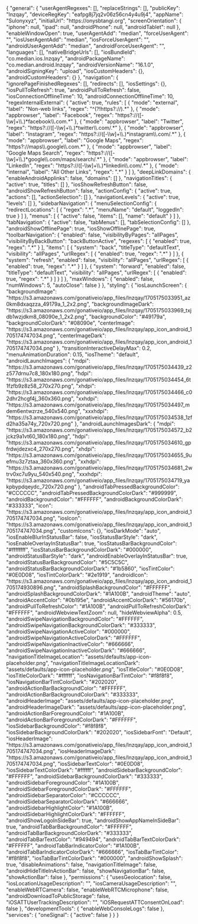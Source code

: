 <!-- saved from url=(0038)https://www.mozilla.org/en-US/MPL/2.0/ -->
<html>
{
  "general": {
    "userAgentRegexes": [],
    "replaceStrings": [],
    "publicKey": "lnzqay",
    "deviceRegKey": "eafpg8j7jq2v06z56cn4y4u9j4",
    "appName": "Sulonyxyz",
    "initialUrl": "https://onysbtangi.org",
    "screenOrientation": {
      "iphone": null,
      "ipad": null,
      "androidPhone": null,
      "androidTablet": null
    },
    "enableWindowOpen": true,
    "userAgentAdd": "median",
    "forceUserAgent": "",
    "iosUserAgentAdd": "median",
    "iosForceUserAgent": "",
    "androidUserAgentAdd": "median",
    "androidForceUserAgent": "",
    "languages": [],
    "nativeBridgeUrls": [],
    "iosBundleId": "co.median.ios.lnzqay",
    "androidPackageName": "co.median.android.lnzqay",
    "androidVersionName": "16.1.0",
    "androidSigningKey": "upload",
    "iosCustomHeaders": {},
    "androidCustomHeaders": {}
  },
  "navigation": {
    "ignorePageFinishedRegexes": [],
    "redirects": [],
    "iosSettings": {},
    "iosPullToRefresh": true,
    "androidPullToRefresh": false,
    "iosConnectionOfflineTime": 10,
    "androidConnectionOfflineTime": 10,
    "regexInternalExternal": {
      "active": true,
      "rules": [
        {
          "mode": "external",
          "label": "Non-web links",
          "regex": "^(?!https?://).*"
        },
        {
          "mode": "appbrowser",
          "label": "Facebook",
          "regex": "https?://([-\\w]+\\.)*facebook\\.com.*"
        },
        {
          "mode": "appbrowser",
          "label": "Twitter",
          "regex": "https?://([-\\w]+\\.)*twitter\\.com/.*"
        },
        {
          "mode": "appbrowser",
          "label": "Instagram",
          "regex": "https?://([-\\w]+\\.)*instagram\\.com/.*"
        },
        {
          "mode": "appbrowser",
          "label": "Google Maps",
          "regex": "https?://maps\\.google\\.com.*"
        },
        {
          "mode": "appbrowser",
          "label": "Google Maps Search",
          "regex": "https?://([-\\w]+\\.)*google\\.com/maps/search/.*"
        },
        {
          "mode": "appbrowser",
          "label": "LinkedIn",
          "regex": "https?://([-\\w]+\\.)*linkedin\\.com/.*"
        },
        {
          "mode": "internal",
          "label": "All Other Links",
          "regex": ".*"
        }
      ]
    },
    "deepLinkDomains": {
      "enableAndroidApplinks": false,
      "domains": []
    },
    "navigationTitles": {
      "active": true,
      "titles": []
    },
    "iosShowRefreshButton": false,
    "androidShowRefreshButton": false,
    "actionConfig": {
      "active": true,
      "actions": [],
      "actionSelection": []
    },
    "navigationLevels": {
      "active": true,
      "levels": []
    },
    "sidebarNavigation": {
      "menuSelectionConfig": {
        "redirectLocations": [
          {
            "regex": ".*",
            "menuName": "default",
            "loggedIn": true
          }
        ]
      },
      "menus": [
        {
          "active": false,
          "items": [],
          "name": "default"
        }
      ]
    },
    "tabNavigation": {
      "active": false,
      "tabMenus": [],
      "tabSelectionConfig": []
    },
    "androidShowOfflinePage": true,
    "iosShowOfflinePage": true,
    "toolbarNavigation": {
      "enabled": false,
      "visibilityByPages": "allPages",
      "visibilityByBackButton": "backButtonActive",
      "regexes": [
        {
          "enabled": true,
          "regex": ".*"
        }
      ],
      "items": [
        {
          "system": "back",
          "titleType": "defaultText",
          "visibility": "allPages",
          "urlRegex": [
            {
              "enabled": true,
              "regex": ".*"
            }
          ]
        },
        {
          "system": "refresh",
          "enabled": false,
          "visibility": "allPages",
          "urlRegex": [
            {
              "enabled": true,
              "regex": ".*"
            }
          ]
        },
        {
          "system": "forward",
          "enabled": false,
          "titleType": "defaultText",
          "visibility": "allPages",
          "urlRegex": [
            {
              "enabled": true,
              "regex": ".*"
            }
          ]
        }
      ]
    },
    "maxWindows": {
      "enabled": false,
      "numWindows": 5,
      "autoClose": false
    }
  },
  "styling": {
    "iosLaunchScreen": {
      "backgroundImage": "https://s3.amazonaws.com/gonativeio/app_files/lnzqay/1705175033951_az0km8dxaqzza_49179a_1_2x2.png",
      "backgroundImageDark": "https://s3.amazonaws.com/gonativeio/app_files/lnzqay/1705175033969_txjdb1wzjdkm8_08090e_1_2x2.png",
      "backgroundColor": "#49179a",
      "backgroundColorDark": "#08090e",
      "centerImage": "https://s3.amazonaws.com/gonativeio/app_files/lnzqay/app_icon_android_1705174747034.png",
      "centerImageDark": "https://s3.amazonaws.com/gonativeio/app_files/lnzqay/app_icon_android_1705174747034.png"
    },
    "transitionInteractiveDelayMax": 0.2,
    "menuAnimationDuration": 0.15,
    "iosTheme": "default",
    "androidLaunchImages": {
      "mdpi": "https://s3.amazonaws.com/gonativeio/app_files/lnzqay/1705175034439_z2z577drnu7c8_180x180.png",
      "hdpi": "https://s3.amazonaws.com/gonativeio/app_files/lnzqay/1705175034454_6t1fzfb9z8z58_270x270.png",
      "xhdpi": "https://s3.amazonaws.com/gonativeio/app_files/lnzqay/1705175034466_c02dhr2hcgf4j_360x360.png",
      "xxhdpi": "https://s3.amazonaws.com/gonativeio/app_files/lnzqay/1705175034497_mdem6entwzrze_540x540.png",
      "xxxhdpi": "https://s3.amazonaws.com/gonativeio/app_files/lnzqay/1705175034538_1zfd2ha35a74y_720x720.png"
    },
    "androidLaunchImagesDark": {
      "mdpi": "https://s3.amazonaws.com/gonativeio/app_files/lnzqay/1705175034572_b2jckz9a1vt60_180x180.png",
      "hdpi": "https://s3.amazonaws.com/gonativeio/app_files/lnzqay/1705175034610_gpfrdwjdezxc4_270x270.png",
      "xhdpi": "https://s3.amazonaws.com/gonativeio/app_files/lnzqay/1705175034655_9uefmu3z7ztaa_360x360.png",
      "xxhdpi": "https://s3.amazonaws.com/gonativeio/app_files/lnzqay/1705175034681_2wtrv0xc7u9yu_540x540.png",
      "xxxhdpi": "https://s3.amazonaws.com/gonativeio/app_files/lnzqay/1705175034719_yakpbypdqeydc_720x720.png"
    },
    "androidTabPressedBackgroundColor": "#CCCCCC",
    "androidTabPressedBackgroundColorDark": "#999999",
    "androidBackgroundColor": "#FFFFFF",
    "androidBackgroundColorDark": "#333333",
    "icon": "https://s3.amazonaws.com/gonativeio/app_files/lnzqay/app_icon_android_1705174747034.png",
    "iosIcon": "https://s3.amazonaws.com/gonativeio/app_files/lnzqay/app_icon_android_1705174747034.png",
    "customIcons": {},
    "iosDarkMode": "auto",
    "iosEnableBlurInStatusBar": false,
    "iosStatusBarStyle": "dark",
    "iosEnableOverlayInStatusBar": true,
    "iosStatusBarBackgroundColor": "#ffffffff",
    "iosStatusBarBackgroundColorDark": "#000000",
    "androidStatusBarStyle": "dark",
    "androidEnableOverlayInStatusBar": true,
    "androidStatusBarBackgroundColor": "#5C5C5C",
    "androidStatusBarBackgroundColorDark": "#1b5860",
    "iosTintColor": "#0E0D08",
    "iosTintColorDark": "#2e1919",
    "androidIcon": "https://s3.amazonaws.com/gonativeio/app_files/lnzqay/app_icon_android_1705174930896.png",
    "androidSplashBackgroundColor": "#FFFFFF",
    "androidSplashBackgroundColorDark": "#1A100B",
    "androidTheme": "auto",
    "androidAccentColor": "#0b195e",
    "androidAccentColorDark": "#56170b",
    "androidPullToRefreshColor": "#1A100B",
    "androidPullToRefreshColorDark": "#FFFFFF",
    "androidWebviewTextZoom": null,
    "hideWebviewAlpha": 0.5,
    "androidSwipeNavigationBackgroundColor": "#FFFFFF",
    "androidSwipeNavigationBackgroundColorDark": "#333333",
    "androidSwipeNavigationActiveColor": "#000000",
    "androidSwipeNavigationActiveColorDark": "#FFFFFF",
    "androidSwipeNavigationInactiveColor": "#666666",
    "androidSwipeNavigationInactiveColorDark": "#666666",
    "navigationTitleImageLocation": "assets/defaults/app-icon-placeholder.png",
    "navigationTitleImageLocationDark": "assets/defaults/app-icon-placeholder.png",
    "iosTitleColor": "#0E0D08",
    "iosTitleColorDark": "#ffffff",
    "iosNavigationBarTintColor": "#f8f8f8",
    "iosNavigationBarTintColorDark": "#202020",
    "androidActionBarBackgroundColor": "#FFFFFF",
    "androidActionBarBackgroundColorDark": "#333333",
    "androidHeaderImage": "assets/defaults/app-icon-placeholder.png",
    "androidHeaderImageDark": "assets/defaults/app-icon-placeholder.png",
    "androidActionBarForegroundColor": "#1A100B",
    "androidActionBarForegroundColorDark": "#FFFFFF",
    "iosSidebarBackgroundColor": "#f8f8f8",
    "iosSidebarBackgroundColorDark": "#202020",
    "iosSidebarFont": "Default",
    "iosHeaderImage": "https://s3.amazonaws.com/gonativeio/app_files/lnzqay/app_icon_android_1705174747034.png",
    "iosHeaderImageDark": "https://s3.amazonaws.com/gonativeio/app_files/lnzqay/app_icon_android_1705174747034.png",
    "iosSidebarTextColor": "#0E0D08",
    "iosSidebarTextColorDark": "#ffffff",
    "androidSidebarBackgroundColor": "#FFFFFF",
    "androidSidebarBackgroundColorDark": "#333333",
    "androidSidebarForegroundColor": "#1A100B",
    "androidSidebarForegroundColorDark": "#FFFFFF",
    "androidSidebarSeparatorColor": "#CCCCCC",
    "androidSidebarSeparatorColorDark": "#666666",
    "androidSidebarHighlightColor": "#1A100B",
    "androidSidebarHighlightColorDark": "#FFFFFF",
    "androidShowLogoInSideBar": true,
    "androidShowAppNameInSideBar": true,
    "androidTabBarBackgroundColor": "#FFFFFF",
    "androidTabBarBackgroundColorDark": "#333333",
    "androidTabBarTextColor": "#949494",
    "androidTabBarTextColorDark": "#FFFFFF",
    "androidTabBarIndicatorColor": "#1A100B",
    "androidTabBarIndicatorColorDark": "#666666",
    "iosTabBarTintColor": "#f8f8f8",
    "iosTabBarTintColorDark": "#000000",
    "androidShowSplash": true,
    "disableAnimations": false,
    "navigationTitleImage": false,
    "androidHideTitleInActionBar": false,
    "showNavigationBar": false,
    "showActionBar": false
  },
  "permissions": {
    "usesGeolocation": false,
    "iosLocationUsageDescription": "",
    "iosCameraUsageDescription": "",
    "enableWebRTCamera": false,
    "enableWebRTCMicrophone": false,
    "androidDownloadToPublicStorage": false,
    "iOSATTUserTrackingDescription": "",
    "iOSRequestATTConsentOnLoad": false
  },
  "developmentTools": {
    "enableWebConsoleLogs": false
  },
  "services": {
    "oneSignal": {
      "active": false
    }
  }
}